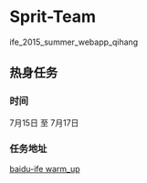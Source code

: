 # Sprit-Team
ife_2015_summer_webapp_qihang
## 热身任务
### 时间
7月15日 至 7月17日
### 任务地址
[baidu-ife warm_up](https://github.com/baidu-ife/ife/blob/master/2015_summer/task/warm_up.md)
